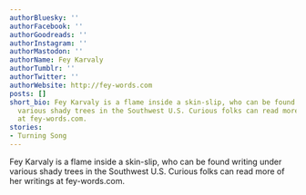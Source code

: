 ```yaml
---
authorBluesky: ''
authorFacebook: ''
authorGoodreads: ''
authorInstagram: ''
authorMastodon: ''
authorName: Fey Karvaly
authorTumblr: ''
authorTwitter: ''
authorWebsite: http://fey-words.com
posts: []
short_bio: Fey Karvaly is a flame inside a skin-slip, who can be found writing under
  various shady trees in the Southwest U.S. Curious folks can read more of her writings
  at fey-words.com.
stories:
- Turning Song
---
```


Fey Karvaly is a flame inside a skin-slip, who can be found writing under various shady trees in the Southwest U.S. Curious folks can read more of her writings at fey-words.com.